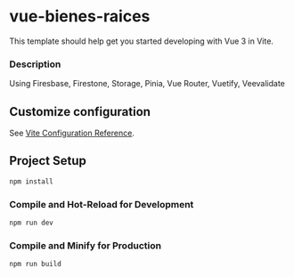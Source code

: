 # vue-bienes-raices

This template should help get you started developing with Vue 3 in Vite.

### Description
Using Firesbase, Firestone, Storage, Pinia, Vue Router, Vuetify, Veevalidate

## Customize configuration

See [Vite Configuration Reference](https://vitejs.dev/config/).

## Project Setup

```sh
npm install
```

### Compile and Hot-Reload for Development

```sh
npm run dev
```

### Compile and Minify for Production

```sh
npm run build
```
